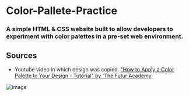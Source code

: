 # Color-Pallete-Practice
### A simple HTML &amp; CSS website built to allow developers to experiment with color palettes in a pre-set web environment.


## Sources

* Youtube video in which design was copied. ["How to Apply a Color Palette to Your Design - Tutorial" by 'The Futur Academy](https://youtu.be/eXcKOqviLE0)

![image](https://user-images.githubusercontent.com/79485147/126876619-b685468a-0fd2-4da9-8264-d1b413daa439.png)


